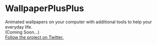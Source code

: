 # WallpaperPlusPlus
Animated wallpapers on your computer with additional tools to help your everyday life. <br>
(Coming Soon...) <br>
<a href="https://twitter.com/WallpaperPP" style="text-align:center;">Follow the project on Twitter. </a>
